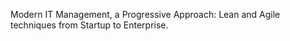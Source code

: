Modern IT Management, a Progressive Approach: 
Lean and Agile techniques from Startup to Enterprise.
